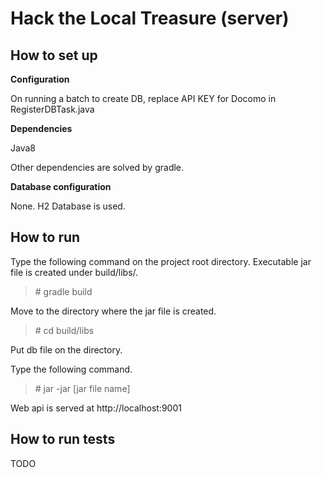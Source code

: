 # Hack the Local Treasure (server)

## How to set up

**Configuration**

On running a batch to create DB, replace API KEY for Docomo in RegisterDBTask.java

**Dependencies**

Java8

Other dependencies are solved by gradle.

**Database configuration**

None. H2 Database is used.

## How to run

Type the following command on the project root directory. Executable jar file is created under build/libs/.

> \# gradle build

Move to the directory where the jar file is created.

> \# cd build/libs

Put db file on the directory.

Type the following command.

> \# jar -jar [jar file name]

Web api is served at http://localhost:9001

## How to run tests

TODO
